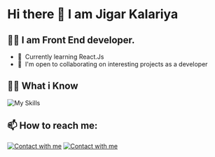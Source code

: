 # Hi there 👋 I am Jigar Kalariya

## :technologist: I am Front End developer.

*   🧠  Currently learning React.Js
*   🤝  I'm open to collaborating on interesting projects as a developer

## :student: What i Know

![My Skills](https://skillicons.dev/icons?i=html,css,js,bootstrap,react,php,mysql,androidstudio,vscode,figma)

## 📫 How to reach me:

[![Contact with me](https://skillicons.dev/icons?i=linkedin)](https://www.linkedin.com/in/jigar-kalariya-779728260/) 
[![Contact with me](https://skillicons.dev/icons?i=instagram)](https://instagram.com/jp_kalariya_28?igshid=YmMyMTA2M2Y=)
